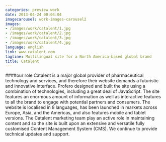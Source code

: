 ```yaml
---
categories: preview work
date: 2013-04-24 00:04:04
imagecarousel: work-images-carousel2
images:
- /images/work/catalent/1.jpg
- /images/work/catalent/2.jpg
- /images/work/catalent/3.jpg
- /images/work/catalent/4.jpg
language: english
link: www.catalent.com
tagline: Multilingual site for a North America-based global brand
title: Catalent
---
```


####our role
Catalent is a major global provider of pharmaceutical technology and services, and therefore their website demands a futuristic and innovative interface. Profero designed and built the site using a combination of technologies, including a great deal of JavaScript. The site features an enormous amount of information as well as interactive features to all the brand to engage with potential partners and consumers. The website is localised in 8 languages, has been launched in markets across Europe, Asia, and the Americas, and also features mobile and tablet versions. The Catalent marketing team play an active role in maintaining content and so the site is built upon an extensive and versatile fully customised Content Management System (CMS). We continue to provide technical updates and support.